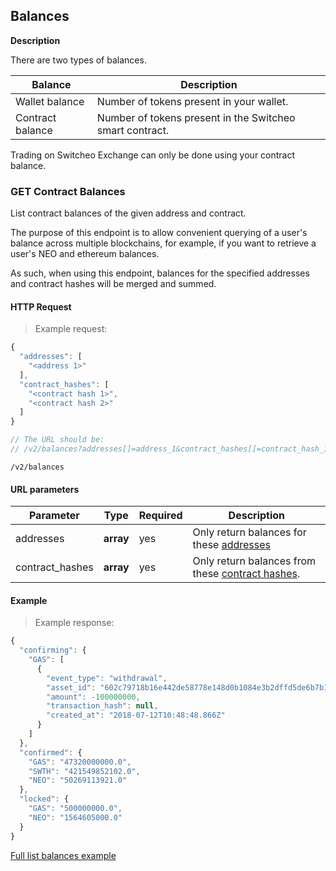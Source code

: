 ## Balances

**Description**

There are two types of balances.

Balance          | Description
---------------- | ----------
Wallet balance   | Number of tokens present in your wallet.
Contract balance | Number of tokens present in the Switcheo smart contract.

Trading on Switcheo Exchange can only be done using your contract balance.

### GET Contract Balances

List contract balances of the given address and contract.

The purpose of this endpoint is to allow convenient querying of a user's balance across
multiple blockchains, for example, if you want to retrieve a user's NEO and ethereum balances.

As such, when using this endpoint, balances for the specified addresses and contract hashes
will be merged and summed.

#### HTTP Request

> Example request:

```js
{
  "addresses": [
    "<address 1>"
  ],
  "contract_hashes": [
    "<contract hash 1>",
    "<contract hash 2>"
  ]
}

// The URL should be:
// /v2/balances?addresses[]=address_1&contract_hashes[]=contract_hash_1&contract_hashes[]=contract_hash_2
```

`/v2/balances`

#### URL parameters

 Parameter      | Type       | Required | Description
--------------- | ---------- | -------- | -----------
addresses       | **array** | yes       | Only return balances for these [addresses](#addresses)
contract_hashes | **array**  | yes       | Only return balances from these [contract hashes](#contracts).

#### Example

> Example response:

```js
{
  "confirming": {
    "GAS": [
      {
        "event_type": "withdrawal",
        "asset_id": "602c79718b16e442de58778e148d0b1084e3b2dffd5de6b7b16cee7969282de7",
        "amount": -100000000,
        "transaction_hash": null,
        "created_at": "2018-07-12T10:48:48.866Z"
      }
    ]
  },
  "confirmed": {
    "GAS": "47320000000.0",
    "SWTH": "421549852102.0",
    "NEO": "50269113921.0"
  },
  "locked": {
    "GAS": "500000000.0",
    "NEO": "1564605000.0"
  }
}
```

[Full list balances example](https://github.com/ConjurTech/switcheo-api-examples/blob/master/src/examples/balances/listBalancesExample.js)
